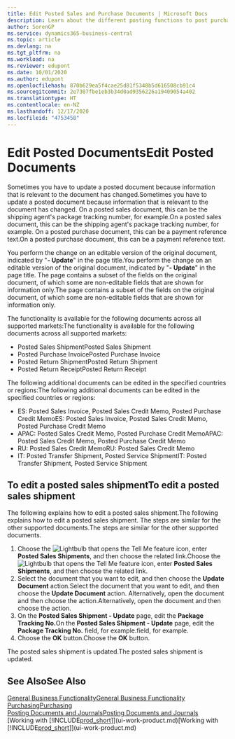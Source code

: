 ```yaml
---
title: Edit Posted Sales and Purchase Documents | Microsoft Docs
description: Learn about the different posting functions to post purchase documents, and how you can update posted documents.
author: SorenGP
ms.service: dynamics365-business-central
ms.topic: article
ms.devlang: na
ms.tgt_pltfrm: na
ms.workload: na
ms.reviewer: edupont
ms.date: 10/01/2020
ms.author: edupont
ms.openlocfilehash: 870b629ea5f4cae25d81f5348b5d616508cb91c4
ms.sourcegitcommit: 2e7307fbe1eb3b34d0ad9356226a19409054a402
ms.translationtype: HT
ms.contentlocale: en-NZ
ms.lasthandoff: 12/17/2020
ms.locfileid: "4753458"
---
```

# <a name="edit-posted-documents"></a><span data-ttu-id="03da0-103">Edit Posted Documents</span><span class="sxs-lookup"><span data-stu-id="03da0-103">Edit Posted Documents</span></span>

<span data-ttu-id="03da0-104">Sometimes you have to update a posted document because information that is relevant to the document has changed.</span><span class="sxs-lookup"><span data-stu-id="03da0-104">Sometimes you have to update a posted document because information that is relevant to the document has changed.</span></span> <span data-ttu-id="03da0-105">On a posted sales document, this can be the shipping agent's package tracking number, for example.</span><span class="sxs-lookup"><span data-stu-id="03da0-105">On a posted sales document, this can be the shipping agent's package tracking number, for example.</span></span> <span data-ttu-id="03da0-106">On a posted purchase document, this can be a payment reference text.</span><span class="sxs-lookup"><span data-stu-id="03da0-106">On a posted purchase document, this can be a payment reference text.</span></span>

<span data-ttu-id="03da0-107">You perform the change on an editable version of the original document, indicated by "**- Update**" in the page title.</span><span class="sxs-lookup"><span data-stu-id="03da0-107">You perform the change on an editable version of the original document, indicated by "**- Update**" in the page title.</span></span> <span data-ttu-id="03da0-108">The page contains a subset of the fields on the original document, of which some are non-editable fields that are shown for information only.</span><span class="sxs-lookup"><span data-stu-id="03da0-108">The page contains a subset of the fields on the original document, of which some are non-editable fields that are shown for information only.</span></span>

<span data-ttu-id="03da0-109">The functionality is available for the following documents across all supported markets:</span><span class="sxs-lookup"><span data-stu-id="03da0-109">The functionality is available for the following documents across all supported markets:</span></span>

- <span data-ttu-id="03da0-110">Posted Sales Shipment</span><span class="sxs-lookup"><span data-stu-id="03da0-110">Posted Sales Shipment</span></span>
- <span data-ttu-id="03da0-111">Posted Purchase Invoice</span><span class="sxs-lookup"><span data-stu-id="03da0-111">Posted Purchase Invoice</span></span>
- <span data-ttu-id="03da0-112">Posted Return Shipment</span><span class="sxs-lookup"><span data-stu-id="03da0-112">Posted Return Shipment</span></span>
- <span data-ttu-id="03da0-113">Posted Return Receipt</span><span class="sxs-lookup"><span data-stu-id="03da0-113">Posted Return Receipt</span></span>

<span data-ttu-id="03da0-114">The following additional documents can be edited in the specified countries or regions:</span><span class="sxs-lookup"><span data-stu-id="03da0-114">The following additional documents can be edited in the specified countries or regions:</span></span>

- <span data-ttu-id="03da0-115">ES: Posted Sales Invoice, Posted Sales Credit Memo, Posted Purchase Credit Memo</span><span class="sxs-lookup"><span data-stu-id="03da0-115">ES: Posted Sales Invoice, Posted Sales Credit Memo, Posted Purchase Credit Memo</span></span>
- <span data-ttu-id="03da0-116">APAC: Posted Sales Credit Memo, Posted Purchase Credit Memo</span><span class="sxs-lookup"><span data-stu-id="03da0-116">APAC: Posted Sales Credit Memo, Posted Purchase Credit Memo</span></span>
- <span data-ttu-id="03da0-117">RU: Posted Sales Credit Memo</span><span class="sxs-lookup"><span data-stu-id="03da0-117">RU: Posted Sales Credit Memo</span></span>
- <span data-ttu-id="03da0-118">IT: Posted Transfer Shipment, Posted Service Shipment</span><span class="sxs-lookup"><span data-stu-id="03da0-118">IT: Posted Transfer Shipment, Posted Service Shipment</span></span>

## <a name="to-edit-a-posted-sales-shipment"></a><span data-ttu-id="03da0-119">To edit a posted sales shipment</span><span class="sxs-lookup"><span data-stu-id="03da0-119">To edit a posted sales shipment</span></span>

<span data-ttu-id="03da0-120">The following explains how to edit a posted sales shipment.</span><span class="sxs-lookup"><span data-stu-id="03da0-120">The following explains how to edit a posted sales shipment.</span></span> <span data-ttu-id="03da0-121">The steps are similar for the other supported documents.</span><span class="sxs-lookup"><span data-stu-id="03da0-121">The steps are similar for the other supported documents.</span></span>

1. <span data-ttu-id="03da0-122">Choose the ![Lightbulb that opens the Tell Me feature](media/ui-search/search_small.png "Tell me what you want to do") icon, enter **Posted Sales Shipments**, and then choose the related link.</span><span class="sxs-lookup"><span data-stu-id="03da0-122">Choose the ![Lightbulb that opens the Tell Me feature](media/ui-search/search_small.png "Tell me what you want to do") icon, enter **Posted Sales Shipments**, and then choose the related link.</span></span>
2. <span data-ttu-id="03da0-123">Select the document that you want to edit, and then choose the **Update Document** action.</span><span class="sxs-lookup"><span data-stu-id="03da0-123">Select the document that you want to edit, and then choose the **Update Document** action.</span></span> <span data-ttu-id="03da0-124">Alternatively, open the document and then choose the action.</span><span class="sxs-lookup"><span data-stu-id="03da0-124">Alternatively, open the document and then choose the action.</span></span>
3. <span data-ttu-id="03da0-125">On the **Posted Sales Shipment - Update** page, edit the **Package Tracking No.**</span><span class="sxs-lookup"><span data-stu-id="03da0-125">On the **Posted Sales Shipment - Update** page, edit the **Package Tracking No.**</span></span> <span data-ttu-id="03da0-126">field, for example.</span><span class="sxs-lookup"><span data-stu-id="03da0-126">field, for example.</span></span>
4. <span data-ttu-id="03da0-127">Choose the **OK** button.</span><span class="sxs-lookup"><span data-stu-id="03da0-127">Choose the **OK** button.</span></span>

<span data-ttu-id="03da0-128">The posted sales shipment is updated.</span><span class="sxs-lookup"><span data-stu-id="03da0-128">The posted sales shipment is updated.</span></span>

## <a name="see-also"></a><span data-ttu-id="03da0-129">See Also</span><span class="sxs-lookup"><span data-stu-id="03da0-129">See Also</span></span>

[<span data-ttu-id="03da0-130">General Business Functionality</span><span class="sxs-lookup"><span data-stu-id="03da0-130">General Business Functionality</span></span>](ui-across-business-areas.md)  
[<span data-ttu-id="03da0-131">Purchasing</span><span class="sxs-lookup"><span data-stu-id="03da0-131">Purchasing</span></span>](purchasing-manage-purchasing.md)  
[<span data-ttu-id="03da0-132">Posting Documents and Journals</span><span class="sxs-lookup"><span data-stu-id="03da0-132">Posting Documents and Journals</span></span>](ui-post-documents-journals.md)  
<span data-ttu-id="03da0-133">[Working with [!INCLUDE[prod_short](includes/prod_short.md)]](ui-work-product.md)</span><span class="sxs-lookup"><span data-stu-id="03da0-133">[Working with [!INCLUDE[prod_short](includes/prod_short.md)]](ui-work-product.md)</span></span>  
